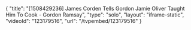 {
    "title": "[1508429236] James Corden Tells Gordon Jamie Oliver Taught Him To Cook - Gordon Ramsay",
    "type": "solo",
    "layout": "iframe-static",
    "videoId": "123179516",
    "url": "\/tvpembed\/123179516"
}